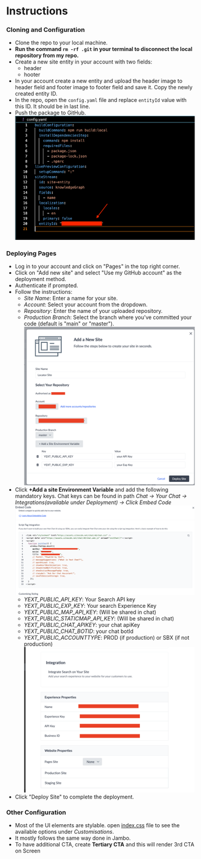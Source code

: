 # Instructions

### Cloning and Configuration

- Clone the repo to your local machine.
- **Run the command `rm -rf .git` in your terminal to disconnect the local repository from my repo.**
- Create a new site entity in your account with two fields:
  - header
  - hooter
- In your account create a new entity and upload the header image to header field and footer image to footer field and save it. Copy the newly created entity ID.
- In the repo, open the `config.yaml` file and replace `entityId` value with this ID. It should be in last line.
- Push the package to GitHub.
  ![Yaml Config](/docImages/yamlconfig.png)

### Deploying Pages

- Log in to your account and click on "Pages" in the top right corner.
- Click on "Add new site" and select "Use my GitHub account" as the deployment method.
- Authenticate if prompted.
- Follow the instructions:
  - _Site Name_: Enter a name for your site.
  - _Account_: Select your account from the dropdown.
  - _Repository_: Enter the name of your uploaded repository.
  - _Production Branch_: Select the branch where you've committed your code (default is "main" or "master").
    ![Sites Config](/docImages/sites.png)
- Click **+Add a site Environment Variable** and add the following mandatory keys. Chat keys can be found in path _Chat -> Your Chat -> Integrations(available under Deployment) -> Click Embed Code_
    ![Chat Config](/docImages/chat.png)
  - _YEXT_PUBLIC_API_KEY_: Your Search API key
  - _YEXT_PUBLIC_EXP_KEY_: Your search Experience Key
  - _YEXT_PUBLIC_MAP_API_KEY_: (Will be shared in chat)
  - _YEXT_PUBLIC_STATICMAP_API_KEY_: (Will be shared in chat)
  - _YEXT_PUBLIC_CHAT_APIKEY_: your chat apiKey
  - _YEXT_PUBLIC_CHAT_BOTID_: your chat botId
  - _YEXT_PUBLIC_ACCOUNTTYPE_: PROD (if production) or SBX (if not production)
    ![Search Config](/docImages/search.png)
 - Click "Deploy Site" to complete the deployment.

### Other Configuration

- Most of the UI elements are stylable. open [index.css](/src/index.css) file to see the available options under _Customisations_.
- It mostly follows the same way done in Jambo.
- To have additional CTA, create **Tertiary CTA** and this will render 3rd CTA on Screen
